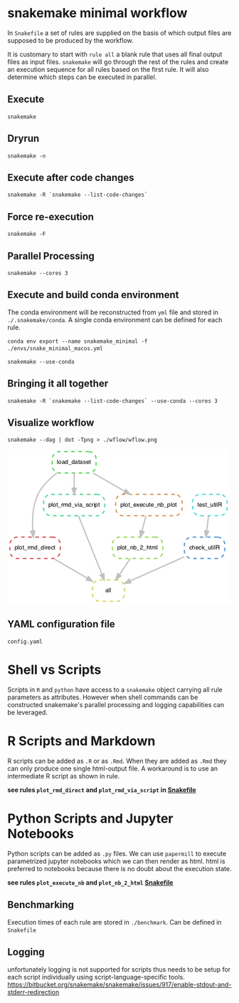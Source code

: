 # snakemake minimal workflow
In `Snakefile` a set of rules are supplied on the basis of which output files are
supposed to be produced by the workflow.

It is customary to start with `rule all` a blank rule that uses all final output files as input files.
`snakemake` will go through the rest of the rules and create an execution sequence for all rules based
on the first rule. It will also determine which steps can be executed in parallel.

## Execute
```shell
snakemake
```

## Dryrun
```shell
snakemake -n

```

## Execute after code changes
```shell
snakemake -R `snakemake --list-code-changes`
```

## Force re-execution
```shell
snakemake -F
```

## Parallel Processing

```shell
snakemake --cores 3
```

## Execute and build conda environment

The conda environment will be reconstructed from `yml` file and stored in `./.snakemake/conda`.
A single conda environment can be defined for each rule.

```shell
conda env export --name snakemake_minimal -f ./envs/snake_minimal_macos.yml
```

```shell
snakemake --use-conda
```

## Bringing it all together

```shell
snakemake -R `snakemake --list-code-changes` --use-conda --cores 3
```


## Visualize workflow
```shell
snakemake --dag | dot -Tpng > ./wflow/wflow.png
```

![](./wflow/wflow.png)

## YAML configuration file
`config.yaml`

# Shell vs Scripts
Scripts in `R` and `python` have access to a `snakemake` object carrying all rule
parameters as attributes. However when shell commands can be constructed snakemake's
parallel processing and logging capabilities can be leveraged.

# R Scripts and Markdown
R scripts can be added as `.R` or as `.Rmd`. When they are added as `.Rmd` they
can only produce one single html-output file. A workaround is to use an intermediate
R script as shown in rule.

**see rules `plot_rmd_direct` and `plot_rmd_via_script` in [Snakefile](https://github.com/erblast/snakemake_minimal/blob/master/Snakefile)**

# Python Scripts and Jupyter Notebooks
Python scripts can be added as `.py` files. We can use `papermill` to execute
parametrized jupyter notebooks which we can then render as html. html is preferred
to notebooks because there is no doubt about the execution state.

**see rules `plot_execute_nb` and `plot_nb_2_html` [Snakefile](https://github.com/erblast/snakemake_minimal/blob/master/Snakefile)**


## Benchmarking
Execution times of each rule are stored in `./benchmark`. Can be defined in `Snakefile`

## Logging
unfortunately logging is not supported for scripts thus needs to be setup
for each script individually using script-language-specific tools.
https://bitbucket.org/snakemake/snakemake/issues/917/enable-stdout-and-stderr-redirection

